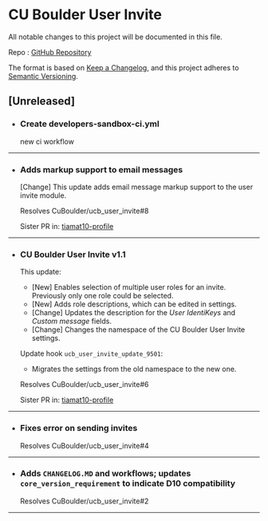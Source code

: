 # CU Boulder User Invite

All notable changes to this project will be documented in this file.

Repo : [GitHub Repository](https://github.com/CuBoulder/ucb_user_invite)

The format is based on [Keep a Changelog](https://keepachangelog.com/en/1.0.0/),
and this project adheres to [Semantic Versioning](https://semver.org/spec/v2.0.0.html).

## [Unreleased]

- ### Create developers-sandbox-ci.yml
  new ci workflow
---

- ### Adds markup support to email messages
  [Change] This update adds email message markup support to the user invite module.
  
  Resolves CuBoulder/ucb_user_invite#8
  
  Sister PR in: [tiamat10-profile](https://github.com/CuBoulder/tiamat10-profile/pull/134)
---

- ### CU Boulder User Invite v1.1
  This update:
  - [New] Enables selection of multiple user roles for an invite. Previously only one role could be selected.
  - [New] Adds role descriptions, which can be edited in settings.
  - [Change] Updates the description for the _User IdentiKeys_ and _Custom message_ fields.
  - [Change] Changes the namespace of the CU Boulder User Invite settings.
  
  Update hook `ucb_user_invite_update_9501`:
  - Migrates the settings from the old namespace to the new one.
  
  Resolves CuBoulder/ucb_user_invite#6
  
  Sister PR in: [tiamat10-profile](https://github.com/CuBoulder/tiamat10-profile/pull/103)
---

- ### Fixes error on sending invites
  Resolves CuBoulder/ucb_user_invite#4
---

- ### Adds `CHANGELOG.MD` and workflows; updates `core_version_requirement` to indicate D10 compatibility
  Resolves CuBoulder/ucb_user_invite#2
---
